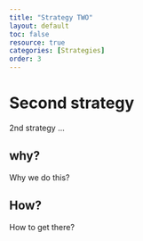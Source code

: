 ```yaml
---
title: "Strategy TWO"
layout: default
toc: false
resource: true 
categories: [Strategies] 
order: 3
---
```


# Second strategy
2nd strategy ...

## why?
Why we do this?

## How?
How to get there?
